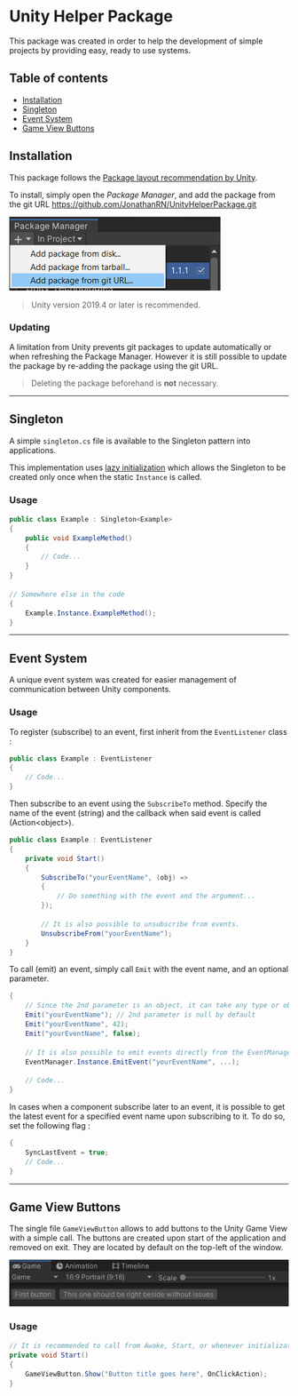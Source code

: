 # Unity Helper Package

This package was created in order to help the development of simple projects by providing easy, ready to use systems.

## Table of contents

- [Installation](#installation)
- [Singleton](#singleton)
- [Event System](#event-system)
- [Game View Buttons](#game-view-buttons)

## Installation

This package follows the [Package layout recommendation by Unity](https://docs.unity3d.com/Manual/cus-layout.html).

To install, simply open the *Package Manager*, and add the package from the git URL <https://github.com/JonathanRN/UnityHelperPackage.git>

![Package manager instruction](Documentation~/package-manager.png)

> Unity version 2019.4 or later is recommended.

### Updating

A limitation from Unity prevents git packages to update automatically or when refreshing the Package Manager. However it is still possible to update the package by re-adding the package using the git URL.

> Deleting the package beforehand is **not** necessary.

---

## Singleton

A simple `singleton.cs` file is available to the Singleton pattern into applications.

This implementation uses [lazy initialization](https://docs.microsoft.com/en-us/dotnet/api/system.lazy-1?view=net-5.0) which allows the Singleton to be created only once when the static `Instance` is called.

### Usage

```csharp
public class Example : Singleton<Example>
{
    public void ExampleMethod()
    {
        // Code...
    }
}

// Somewhere else in the code
{
    Example.Instance.ExampleMethod();
}
```

---

## Event System

A unique event system was created for easier management of communication between Unity components.

### Usage

To register (subscribe) to an event, first inherit from the `EventListener` class :

```csharp
public class Example : EventListener
{
    // Code...
}
```

Then subscribe to an event using the `SubscribeTo` method. Specify the name of the event (string) and the callback when said event is called (Action\<object\>).

```csharp
public class Example : EventListener
{
    private void Start()
    {
        SubscribeTo("yourEventName", (obj) =>
        {
            // Do something with the event and the argument...
        });

        // It is also possible to unsubscribe from events.
        UnsubscribeFrom("yourEventName");
    }
}
```

To call (emit) an event, simply call `Emit` with the event name, and an optional parameter.

```csharp
{
    // Since the 2nd parameter is an object, it can take any type or objects
    Emit("yourEventName"); // 2nd parameter is null by default
    Emit("yourEventName", 42);
    Emit("yourEventName", false);

    // It is also possible to emit events directly from the EventManager
    EventManager.Instance.EmitEvent("yourEventName", ...);

    // Code...
}
```

In cases when a component subscribe later to an event, it is possible to get the latest event for a specified event name upon subscribing to it. To do so, set the following flag :

```csharp
{
    SyncLastEvent = true;
    // Code...
}
```

---

## Game View Buttons

The single file `GameViewButton` allows to add buttons to the Unity Game View with a simple call. The buttons are created upon start of the application and removed on exit. They are located by default on the top-left of the window.

![Game View buttons](Documentation~/game-view-buttons.png)

### Usage

```csharp
// It is recommended to call from Awake, Start, or whenever initialization happens.
private void Start()
{
    GameViewButton.Show("Button title goes here", OnClickAction);
}
```
